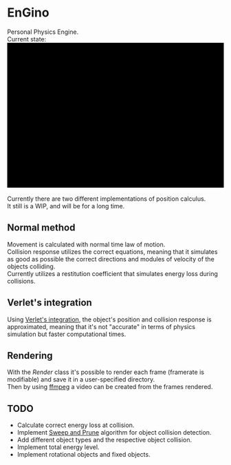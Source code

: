 # EnGino
Personal Physics Engine.  
Current state:  
![Quick render](render_1.gif)

Currently there are two different implementations of position calculus.  
It still is a WIP, and will be for a long time.

## Normal method
Movement is calculated with normal time law of motion.  
Collision response utilizes the correct equations, meaning that it simulates as good as possible the correct directions and modules of velocity of the objects colliding.  
Currently utilizes a restitution coefficient that simulates energy loss during collisions.  


## Verlet's integration
Using [Verlet's integration](https://en.wikipedia.org/wiki/Verlet_integration), the object's position and collision response is approximated, meaning that it's not "accurate" in terms of physics simulation but faster computational times.  


## Rendering
With the *Render* class it's possible to render each frame (framerate is modifiable) and save it in a user-specified directory.  
Then by using [ffmpeg](https://ffmpeg.org/) a video can be created from the frames rendered.

## TODO
* Calculate correct energy loss at collision.  
* Implement [Sweep and Prune](https://en.wikipedia.org/wiki/Sweep_and_prune) algorithm for object collision detection.  
* Add different object types and the respective object collision.  
* Implement total energy level.  
* Implement rotational objects and fixed objects.  
